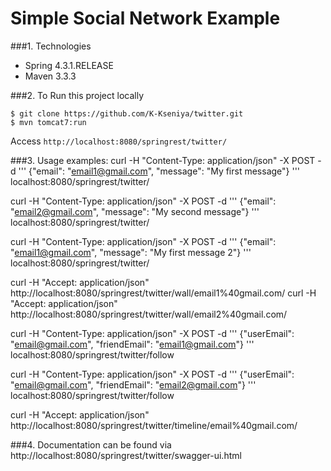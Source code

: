 # Simple Social Network Example

###1. Technologies
* Spring 4.3.1.RELEASE
* Maven 3.3.3

###2. To Run this project locally
```shell
$ git clone https://github.com/K-Kseniya/twitter.git
$ mvn tomcat7:run
```
Access ```http://localhost:8080/springrest/twitter/```

###3. Usage examples:
curl -H "Content-Type: application/json" -X POST -d '''
{"email": "email1@gmail.com", "message": "My first message"}
''' localhost:8080/springrest/twitter/

curl -H "Content-Type: application/json" -X POST -d '''
{"email": "email2@gmail.com", "message": "My second message"}
''' localhost:8080/springrest/twitter/

curl -H "Content-Type: application/json" -X POST -d '''
{"email": "email1@gmail.com", "message": "My first message 2"}
''' localhost:8080/springrest/twitter/

curl -H "Accept: application/json" http://localhost:8080/springrest/twitter/wall/email1%40gmail.com/
curl -H "Accept: application/json" http://localhost:8080/springrest/twitter/wall/email2%40gmail.com/

curl -H "Content-Type: application/json" -X POST -d '''
{"userEmail": "email@gmail.com", "friendEmail": "email1@gmail.com"}
''' localhost:8080/springrest/twitter/follow

curl -H "Content-Type: application/json" -X POST -d '''
{"userEmail": "email@gmail.com", "friendEmail": "email2@gmail.com"}
''' localhost:8080/springrest/twitter/follow

curl -H "Accept: application/json" http://localhost:8080/springrest/twitter/timeline/email%40gmail.com/

###4. Documentation can be found via http://localhost:8080/springrest/twitter/swagger-ui.html

